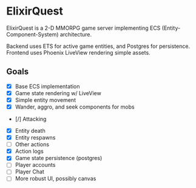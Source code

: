 # ElixirQuest

ElixirQuest is a 2-D MMORPG game server implementing ECS (Entity-Component-System) architecture.

Backend uses ETS for active game entities, and Postgres for persistence.
Frontend uses Phoenix LiveView rendering simple assets.

## Goals

* [x] Base ECS implementation  
* [x] Game state rendering w/ LiveView  
* [x] Simple entity movement  
* [x] Wander, aggro, and seek components for mobs  
* [/] Attacking  
* [x] Entity death  
* [x] Entity respawns  
* [ ] Other actions  
* [x] Action logs  
* [x] Game state persistence (postgres)  
* [ ] Player accounts  
* [ ] Player Chat  
* [ ] More robust UI, possibly canvas  
